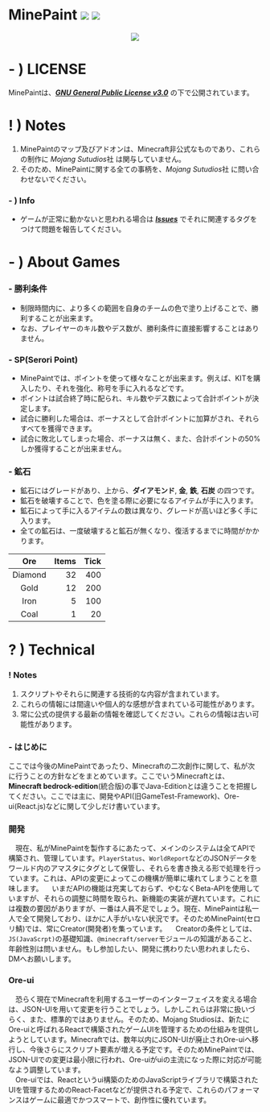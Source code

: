 # MinePaint <a href="https://github.com/Apedy/MinePaint/blob/master/LICENSE"><img src="https://flat.badgen.net/badge/license/GPL-3.0/green"></a> <a href="https://github.com/Apedy/MinePaint/releases/"><img src="https://flat.badgen.net/github/release/Apedy/MinePaint"></a>

<p align="center"><img src="https://image01.seesaawiki.jp/s/o/serori-memo/7XQEqKhfBH.png" width=""></p>

# - ) LICENSE
MinePaintは、[***GNU General Public License v3.0***](https://github.com/Apedy/MinePaint/blob/master/LICENSE) の下で公開されています。


# ! ) Notes
1. MinePaintのマップ及びアドオンは、Minecraft非公式なものであり、これらの制作に *Mojang Sutudios*社 は関与していません。
1. そのため、MinePaintに関する全ての事柄を、*Mojang Sutudios*社 に問い合わせないでください。

### - ) Info
* ゲームが正常に動かないと思われる場合は [***Issues***](https://github.com/Apedy/MinePaint/issues) でそれに関連するタグをつけて問題を報告してください。

# - ) About Games
### - 勝利条件
* 制限時間内に、より多くの範囲を自身のチームの色で塗り上げることで、勝利することが出来ます。
* なお、プレイヤーのキル数やデス数が、勝利条件に直接影響することはありません。

### - SP(Serori Point)
* MinePaintでは、ポイントを使って様々なことが出来ます。例えば、KITを購入したり、それを強化、称号を手に入れるなどです。
* ポイントは試合終了時に配られ、キル数やデス数によって合計ポイントが決定します。
* 試合に勝利した場合は、ボーナスとして合計ポイントに加算がされ、それらすべてを獲得できます。
* 試合に敗北してしまった場合、ボーナスは無く、また、合計ポイントの50%しか獲得することが出来ません。

### - 鉱石
* 鉱石にはグレードがあり、上から、**ダイアモンド**, **金**, **鉄**, **石炭** の四つです。
* 鉱石を破壊することで、色を塗る際に必要になるアイテムが手に入ります。
* 鉱石によって手に入るアイテムの数は異なり、グレードが高いほど多く手に入ります。
* 全ての鉱石は、一度破壊すると鉱石が無くなり、復活するまでに時間がかかります。

|Ore|Items|Tick|
| :-: | -: | -: |
|Diamond|32|400|
|Gold|12|200|
|Iron|5|100|
|Coal|1|20|

# ? ) Technical
### ! Notes
1. スクリプトやそれらに関連する技術的な内容が含まれています。
2. これらの情報には間違いや個人的な感想が含まれている可能性があります。
3. 常に公式の提供する最新の情報を確認してください。これらの情報は古い可能性があります。

### - はじめに
ここでは今後のMinePaintであったり、Minecraftの二次創作に関して、私が次に行うことの方針などをまとめています。ここでいうMinecraftとは、**Minecraft bedrock-edition**(統合版)の事でJava-Editionとは違うことを把握してください。ここでは主に、開発やAPI(旧GameTest-Framework)、Ore-ui(React.js)などに関して少しだけ書いています。

### 開発
　現在、私がMinePaintを製作するにあたって、メインのシステムは全てAPIで構築され、管理しています。`PlayerStatus`、`WorldReport`などのJSONデータをワールド内のアマスタにタグとして保管し、それらを書き換える形で処理を行っています。これは、APIの変更によってこの機構が簡単に壊れてしまうことを意味します。
　いまだAPIの機能は充実しておらず、やむなくBeta-APIを使用していますが、それらの調整に時間を取られ、新機能の実装が遅れています。これには複数の要因がありますが、一番は人員不足でしょう。現在、MinePaintは私一人で全て開発しており、ほかに人手がいない状況です。そのためMinePaint(セロリ鯖)では、常にCreator(開発者)を集っています。
　Creatorの条件としては、`JS(JavaScrpt)`の基礎知識、`@minecraft/server`モジュールの知識があること、年齢性別は問いません。もし参加したい、開発に携わりたい思われましたら、DMへお願いします。

### Ore-ui
　恐らく現在でMinecraftを利用するユーザーのインターフェイスを変える場合は、JSON-UIを用いて変更を行うことでしょう。しかしこれらは非常に扱いづらく、また、標準的ではありません。そのため、Mojang Studiosは、新たにOre-uiと呼ばれるReactで構築されたゲームUIを管理するための仕組みを提供しようとしています。Minecraftでは、数年以内にJSON-UIが廃止されOre-uiへ移行し、今後さらにスクリプト要素が増える予定です。そのためMinePaintでは、JSON-UIでの変更は最小限に行われ、Ore-uiがuiの主流になった際に対応が可能なよう調整しています。<br>
　Ore-uiでは、Reactというui構築のためのJavaScriptライブラリで構築されたUIを管理するためのReact-Facetなどが提供される予定で、これらのパフォーマンスはゲームに最適でかつスマートで、創作性に優れています。
